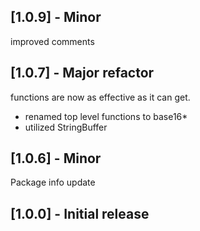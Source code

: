 ## [1.0.9] - Minor
improved comments

## [1.0.7] - Major refactor
functions are now as effective as it can get.

 - renamed top level functions to base16*
 - utilized StringBuffer

## [1.0.6] - Minor
Package info update

## [1.0.0] - Initial release
